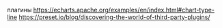 
плагины
https://echarts.apache.org/examples/en/index.html#chart-type-line
https://preset.io/blog/discovering-the-world-of-third-party-plugins/ 
